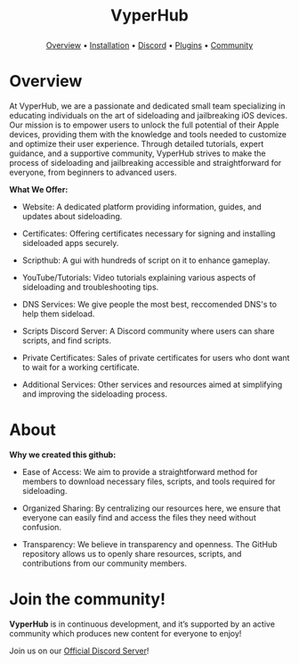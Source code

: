 # <p align="center">VyperHub</p>

<p align="center">
  <a href="#overview">Overview</a>
  •
  <a href="#installation">Installation</a>
  •
  <a href="https://discord.gg/nyQWZE46Yf">Discord</a>
  •
  <a href="#plugins">Plugins</a>
  •
  <a href="#join-the-community">Community</a>
</p>

# Overview

At VyperHub, we are a passionate and dedicated small team specializing in educating individuals on the art of sideloading and jailbreaking iOS devices. Our mission is to empower users to unlock the full potential of their Apple devices, providing them with the knowledge and tools needed to customize and optimize their user experience. Through detailed tutorials, expert guidance, and a supportive community, VyperHub strives to make the process of sideloading and jailbreaking accessible and straightforward for everyone, from beginners to advanced users.


**What We Offer:**

- Website: A dedicated platform providing information, guides, and updates about sideloading.
   
- Certificates: Offering certificates necessary for signing and installing sideloaded apps securely.
   
- Scripthub: A gui with hundreds of script on it to enhance gameplay.

- YouTube/Tutorials: Video tutorials explaining various aspects of sideloading and troubleshooting tips.
   
- DNS Services: We give people the most best, reccomended DNS's to help them sideload.
  
- Scripts Discord Server: A Discord community where users can share scripts, and find scripts.
   
- Private Certificates: Sales of private certificates for users who dont want to wait for a working certificate.
   
- Additional Services: Other services and resources aimed at simplifying and improving the sideloading process.

# About

**Why we created this github:** 

- Ease of Access: We aim to provide a straightforward method for members to download necessary files, scripts, and tools required for sideloading.
  
- Organized Sharing: By centralizing our resources here, we ensure that everyone can easily find and access the files they need without confusion.
  
- Transparency: We believe in transparency and openness. The GitHub repository allows us to openly share resources, scripts, and contributions from our community members.

# Join the community!

**VyperHub** is in continuous development, and it’s supported by an active community which produces new
content for everyone to enjoy!

Join us on our [Official Discord Server](https://discord.gg/nyQWZE46Yf)!